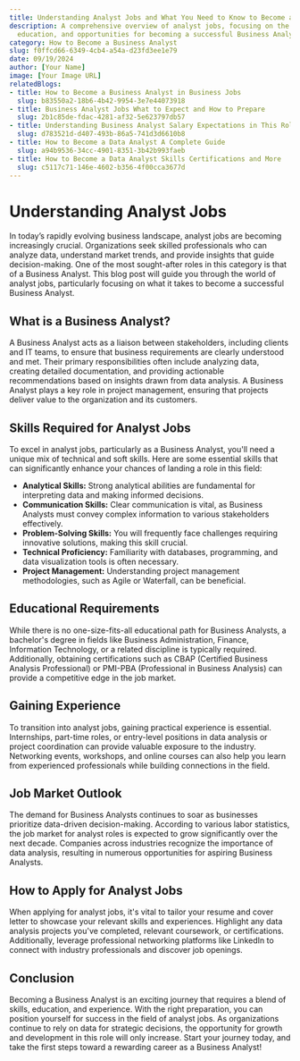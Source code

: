 ```yaml
---
title: Understanding Analyst Jobs and What You Need to Know to Become a Business Analyst
description: A comprehensive overview of analyst jobs, focusing on the essential skills,
  education, and opportunities for becoming a successful Business Analyst
category: How to Become a Business Analyst
slug: f0ffcd66-6349-4cb4-a54a-d23fd3ee1e79
date: 09/19/2024
author: [Your Name]
image: [Your Image URL]
relatedBlogs:
- title: How to Become a Business Analyst in Business Jobs
  slug: b83550a2-18b6-4b42-9954-3e7e44073918
- title: Business Analyst Jobs What to Expect and How to Prepare
  slug: 2b1c85de-fdac-4281-af32-5e623797db57
- title: Understanding Business Analyst Salary Expectations in This Role
  slug: d783521d-d407-493b-86a5-741d3d6610b8
- title: How to Become a Data Analyst A Complete Guide
  slug: a94b9536-34cc-4901-8351-3b42b993faeb
- title: How to Become a Data Analyst Skills Certifications and More
  slug: c5117c71-146e-4602-b356-4f00cca3677d
---
```


# Understanding Analyst Jobs

In today’s rapidly evolving business landscape, analyst jobs are becoming increasingly crucial. Organizations seek skilled professionals who can analyze data, understand market trends, and provide insights that guide decision-making. One of the most sought-after roles in this category is that of a Business Analyst. This blog post will guide you through the world of analyst jobs, particularly focusing on what it takes to become a successful Business Analyst.

## What is a Business Analyst?

A Business Analyst acts as a liaison between stakeholders, including clients and IT teams, to ensure that business requirements are clearly understood and met. Their primary responsibilities often include analyzing data, creating detailed documentation, and providing actionable recommendations based on insights drawn from data analysis. A Business Analyst plays a key role in project management, ensuring that projects deliver value to the organization and its customers.

## Skills Required for Analyst Jobs

To excel in analyst jobs, particularly as a Business Analyst, you'll need a unique mix of technical and soft skills. Here are some essential skills that can significantly enhance your chances of landing a role in this field:

- **Analytical Skills:** Strong analytical abilities are fundamental for interpreting data and making informed decisions.
- **Communication Skills:** Clear communication is vital, as Business Analysts must convey complex information to various stakeholders effectively.
- **Problem-Solving Skills:** You will frequently face challenges requiring innovative solutions, making this skill crucial.
- **Technical Proficiency:** Familiarity with databases, programming, and data visualization tools is often necessary.
- **Project Management:** Understanding project management methodologies, such as Agile or Waterfall, can be beneficial.

## Educational Requirements

While there is no one-size-fits-all educational path for Business Analysts, a bachelor's degree in fields like Business Administration, Finance, Information Technology, or a related discipline is typically required. Additionally, obtaining certifications such as CBAP (Certified Business Analysis Professional) or PMI-PBA (Professional in Business Analysis) can provide a competitive edge in the job market.

## Gaining Experience

To transition into analyst jobs, gaining practical experience is essential. Internships, part-time roles, or entry-level positions in data analysis or project coordination can provide valuable exposure to the industry. Networking events, workshops, and online courses can also help you learn from experienced professionals while building connections in the field.

## Job Market Outlook

The demand for Business Analysts continues to soar as businesses prioritize data-driven decision-making. According to various labor statistics, the job market for analyst roles is expected to grow significantly over the next decade. Companies across industries recognize the importance of data analysis, resulting in numerous opportunities for aspiring Business Analysts.

## How to Apply for Analyst Jobs

When applying for analyst jobs, it's vital to tailor your resume and cover letter to showcase your relevant skills and experiences. Highlight any data analysis projects you've completed, relevant coursework, or certifications. Additionally, leverage professional networking platforms like LinkedIn to connect with industry professionals and discover job openings.

## Conclusion

Becoming a Business Analyst is an exciting journey that requires a blend of skills, education, and experience. With the right preparation, you can position yourself for success in the field of analyst jobs. As organizations continue to rely on data for strategic decisions, the opportunity for growth and development in this role will only increase. Start your journey today, and take the first steps toward a rewarding career as a Business Analyst!
